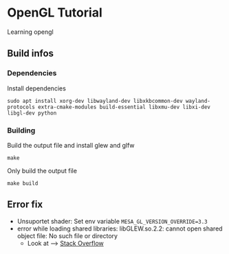 # OpenGL Tutorial
Learning opengl

## Build infos
### Dependencies
Install dependencies
```
sudo apt install xorg-dev libwayland-dev libxkbcommon-dev wayland-protocols extra-cmake-modules build-essential libxmu-dev libxi-dev libgl-dev python
```

### Building
Build the output file and install glew and glfw
```
make
```

Only build the output file
```
make build
```

## Error fix
- Unsuportet shader: Set env variable ``MESA_GL_VERSION_OVERRIDE=3.3``
- error while loading shared libraries: libGLEW.so.2.2: cannot open shared object file: No such file or directory
  - Look at --> [Stack Overflow](https://stackoverflow.com/questions/26372359/error-loading-shared-library-glew)
